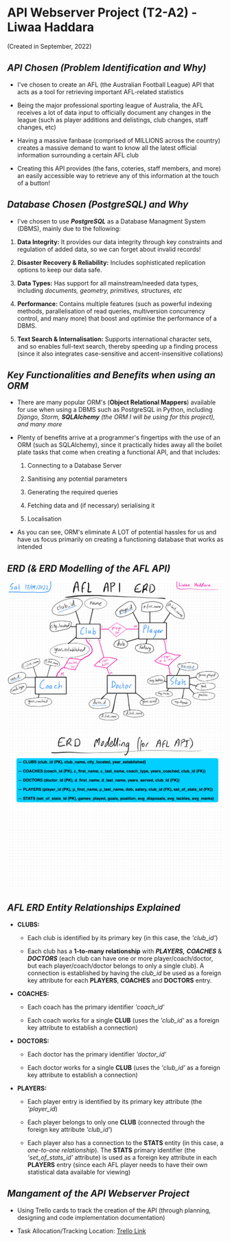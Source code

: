 # **API Webserver Project (T2-A2) - Liwaa Haddara**

(Created in September, 2022)

## **_API Chosen (Problem Identification and Why)_**

- I've chosen to create an AFL (the Australian Football League) API that acts as a tool for retrieving important AFL-related statistics

- Being the major professional sporting league of Australia, the AFL receives a lot of data input to officially document any changes in the league (such as player additions and delistings, club changes, staff changes, etc)

- Having a massive fanbase (comprised of MILLIONS across the country) creates a massive demand to want to know all the latest official information surrounding a certain AFL club

- Creating this API provides (the fans, coteries, staff members, and more) an easily accessible way to retrieve any of this information at the touch of a button!

## **_Database Chosen (PostgreSQL) and Why_**

- I've chosen to use **_PostgreSQL_** as a Database Managment System (DBMS), mainly due to the following:

1. **Data Integrity:** It provides our data integrity through key constraints and regulation of added data, so we can forget about invalid records!

2. **Disaster Recovery & Reliability:** Includes sophisticated replication options to keep our data safe.

3. **Data Types:** Has support for all mainstream/needed data types, including _documents, geometry, primitives, structures, etc_

4. **Performance:** Contains multiple features (such as powerful indexing methods, parallelisation of read queries, multiversion concurrency control, and many more) that boost and optimise the performance of a DBMS.

5. **Text Search & Internalisation:** Supports international character sets, and so enables full-text search, thereby speeding up a finding process (since it also integrates case-sensitive and accent-insensitive collations)

## **_Key Functionalities and Benefits when using an ORM_**

- There are many popular ORM's (**Object Relational Mappers**) available for use when using a DBMS such as PostgreSQL in Python, including _Django, Storm, **SQLAlchemy** (the ORM I will be using for this project), and many more_

- Plenty of benefits arrive at a programmer's fingertips with the use of an ORM (such as SQLAlchemy), since it practically hides away all the boilet plate tasks that come when creating a functional API, and that includes:

  1. Connecting to a Database Server

  2. Sanitising any potential parameters

  3. Generating the required queries

  4. Fetching data and (if necessary) serialising it

  5. Localisation

- As you can see, ORM's eliminate A LOT of potential hassles for us and have us focus primarily on creating a functioning database that works as intended

## **_ERD (& ERD Modelling of the AFL API)_**

![Image of the AFL API ERD](./docs/AFL%20API%20ERD.jpg)
![Image of the modelling of the AFL API ERD](./docs/AFL%20API%20ERD%20Modelling.jpg)

## **_AFL ERD Entity Relationships Explained_**

- **CLUBS:**

  - Each club is identified by its primary key (in this case, the _'club_id'_)

  - Each club has a **1-to-many relationship** with **_PLAYERS,_** **_COACHES_** & **_DOCTORS_** (each club can have one or more player/coach/doctor, but each player/coach/doctor belongs to only a single club). A connection is established by having the _club_id_ be used as a foreign key attribute for each **PLAYERS**, **COACHES** and **DOCTORS** entry.

- **COACHES:**

  - Each coach has the primary identifier _'coach_id'_

  - Each coach works for a single **CLUB** (uses the _'club_id'_ as a foreign key attribute to establish a connection)

- **DOCTORS:**

  - Each doctor has the primary identifier _'doctor_id'_

  - Each doctor works for a single **CLUB** (uses the _'club_id'_ as a foreign key attribute to establish a connection)

- **PLAYERS:**

  - Each player entry is identified by its primary key attribute (the _'player_id_)

  - Each player belongs to only one **CLUB** (connected through the foreign key attribute _'club_id'_)

  - Each player also has a connection to the **STATS** entity (in this case, a _one-to-one relationship_). The **STATS** primary identifier (the _'set_of_stats_id'_ attribute) is used as a foreign key attribute in each **PLAYERS** entry (since each AFL player needs to have their own statistical data available for viewing)

## **_Mangament of the API Webserver Project_**

- Using Trello cards to track the creation of the API (through planning, designing and code implementation documentation)

- Task Allocation/Tracking Location:
  [Trello Link](https://trello.com/invite/b/ayqBiMcF/902b058cdd87a611e0b692466e0d934b/t2a2-webserver-api-project)
